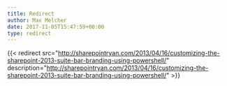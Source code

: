 ```yaml
---
title: Redirect
author: Max Melcher
date: 2017-11-05T15:47:59+00:00
type: redirect
---
```

{{< redirect src="http://sharepointryan.com/2013/04/16/customizing-the-sharepoint-2013-suite-bar-branding-using-powershell/" description="http://sharepointryan.com/2013/04/16/customizing-the-sharepoint-2013-suite-bar-branding-using-powershell/" >}}
